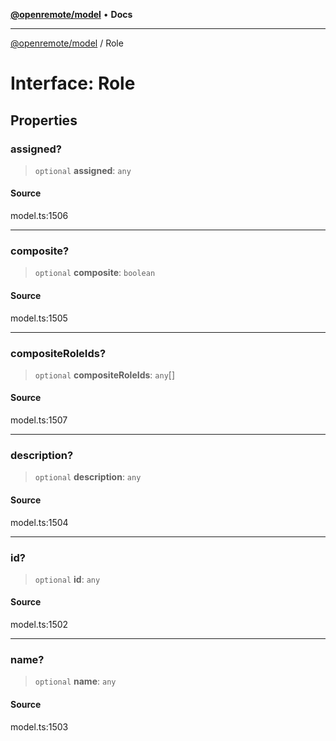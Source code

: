 [**@openremote/model**](../README.md) • **Docs**

***

[@openremote/model](../globals.md) / Role

# Interface: Role

## Properties

### assigned?

> `optional` **assigned**: `any`

#### Source

model.ts:1506

***

### composite?

> `optional` **composite**: `boolean`

#### Source

model.ts:1505

***

### compositeRoleIds?

> `optional` **compositeRoleIds**: `any`[]

#### Source

model.ts:1507

***

### description?

> `optional` **description**: `any`

#### Source

model.ts:1504

***

### id?

> `optional` **id**: `any`

#### Source

model.ts:1502

***

### name?

> `optional` **name**: `any`

#### Source

model.ts:1503

